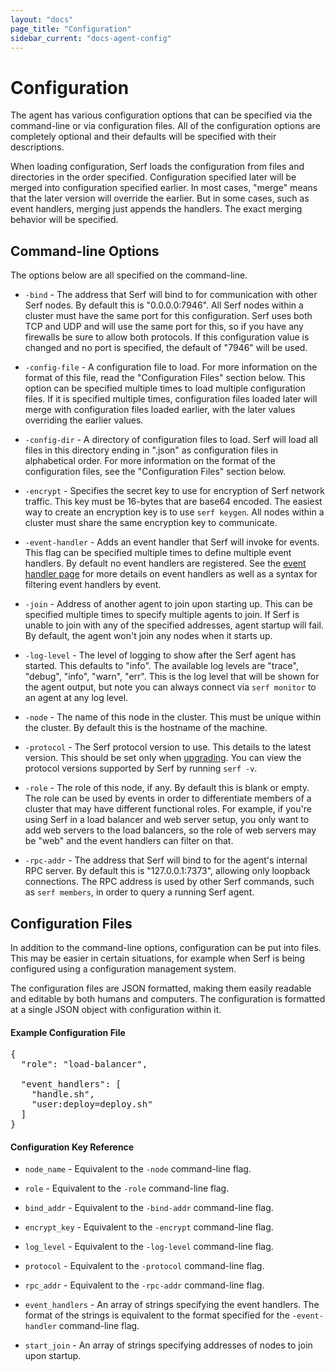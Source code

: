 ```yaml
---
layout: "docs"
page_title: "Configuration"
sidebar_current: "docs-agent-config"
---
```


# Configuration

The agent has various configuration options that can be specified via
the command-line or via configuration files. All of the configuration
options are completely optional and their defaults will be specified
with their descriptions.

When loading configuration, Serf loads the configuration from files
and directories in the order specified. Configuration specified later
will be merged into configuration specified earlier. In most cases,
"merge" means that the later version will override the earlier. But in
some cases, such as event handlers, merging just appends the handlers.
The exact merging behavior will be specified.

## Command-line Options

The options below are all specified on the command-line.

* `-bind` - The address that Serf will bind to for communication with
  other Serf nodes. By default this is "0.0.0.0:7946". All Serf nodes
  within a cluster must have the same port for this configuration. Serf
  uses both TCP and UDP and will use the same port for this, so if you
  have any firewalls be sure to allow both protocols. If this
  configuration value is changed and no port is specified, the default of
  "7946" will be used.

* `-config-file` - A configuration file to load. For more information on
  the format of this file, read the "Configuration Files" section below.
  This option can be specified multiple times to load multiple configuration
  files. If it is specified multiple times, configuration files loaded later
  will merge with configuration files loaded earlier, with the later values
  overriding the earlier values.

* `-config-dir` - A directory of configuration files to load. Serf will
  load all files in this directory ending in ".json" as configuration files
  in alphabetical order. For more information on the format of the configuration
  files, see the "Configuration Files" section below.

* `-encrypt` - Specifies the secret key to use for encryption of Serf
  network traffic. This key must be 16-bytes that are base64 encoded. The
  easiest way to create an encryption key is to use `serf keygen`. All
  nodes within a cluster must share the same encryption key to communicate.

* `-event-handler` - Adds an event handler that Serf will invoke for
  events. This flag can be specified multiple times to define multiple
  event handlers. By default no event handlers are registered. See the
  [event handler page](/docs/agent/event-handlers.html) for more details on
  event handlers as well as a syntax for filtering event handlers by event.

* `-join` - Address of another agent to join upon starting up. This can be
  specified multiple times to specify multiple agents to join. If Serf is
  unable to join with any of the specified addresses, agent startup will
  fail. By default, the agent won't join any nodes when it starts up.

* `-log-level` - The level of logging to show after the Serf agent has
  started. This defaults to "info". The available log levels are "trace",
  "debug", "info", "warn", "err". This is the log level that will be shown
  for the agent output, but note you can always connect via `serf monitor`
  to an agent at any log level.

* `-node` - The name of this node in the cluster. This must be unique within
  the cluster. By default this is the hostname of the machine.

* `-protocol` - The Serf protocol version to use. This details to the latest
  version. This should be set only when [upgrading](/docs/upgrading.html).
  You can view the protocol versions supported by Serf by running `serf -v`.

* `-role` - The role of this node, if any. By default this is blank or empty.
  The role can be used by events in order to differentiate members of a
  cluster that may have different functional roles. For example, if you're
  using Serf in a load balancer and web server setup, you only want to add
  web servers to the load balancers, so the role of web servers may be "web"
  and the event handlers can filter on that.

* `-rpc-addr` - The address that Serf will bind to for the agent's internal
  RPC server. By default this is "127.0.0.1:7373", allowing only loopback
  connections. The RPC address is used by other Serf commands, such as
  `serf members`, in order to query a running Serf agent.

## Configuration Files

In addition to the command-line options, configuration can be put into
files. This may be easier in certain situations, for example when Serf is
being configured using a configuration management system.

The configuration files are JSON formatted, making them easily readable
and editable by both humans and computers. The configuration is formatted
at a single JSON object with configuration within it.

#### Example Configuration File

<pre class="prettyprint lang-json">
{
  "role": "load-balancer",

  "event_handlers": [
    "handle.sh",
    "user:deploy=deploy.sh"
  ]
}
</pre>

#### Configuration Key Reference

* `node_name` - Equivalent to the `-node` command-line flag.

* `role` - Equivalent to the `-role` command-line flag.

* `bind_addr` - Equivalent to the `-bind-addr` command-line flag.

* `encrypt_key` - Equivalent to the `-encrypt` command-line flag.

* `log_level` - Equivalent to the `-log-level` command-line flag.

* `protocol` - Equivalent to the `-protocol` command-line flag.

* `rpc_addr` - Equivalent to the `-rpc-addr` command-line flag.

* `event_handlers` - An array of strings specifying the event handlers.
  The format of the strings is equivalent to the format specified for
  the `-event-handler` command-line flag.

* `start_join` - An array of strings specifying addresses of nodes to
  join upon startup.
